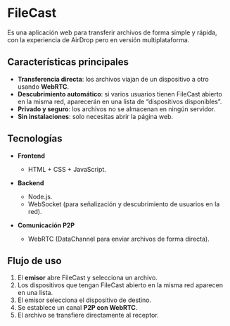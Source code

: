 # FileCast

Es una aplicación web para transferir archivos de forma simple y rápida, con la experiencia de AirDrop pero en versión multiplataforma.

## Características principales

- **Transferencia directa**: los archivos viajan de un dispositivo a otro usando **WebRTC**.
- **Descubrimiento automático**: si varios usuarios tienen FileCast abierto en la misma red, aparecerán en una lista de “dispositivos disponibles”.
- **Privado y seguro**: los archivos no se almacenan en ningún servidor.
- **Sin instalaciones**: solo necesitas abrir la página web.

## Tecnologías

- **Frontend**
  - HTML + CSS + JavaScript.

- **Backend**
  - Node.js.
  - WebSocket (para señalización y descubrimiento de usuarios en la red).

- **Comunicación P2P**
  - WebRTC (DataChannel para enviar archivos de forma directa).


## Flujo de uso

1. El **emisor** abre FileCast y selecciona un archivo.
2. Los dispositivos que tengan FileCast abierto en la misma red aparecen en una lista.
3. El emisor selecciona el dispositivo de destino.
4. Se establece un canal **P2P con WebRTC**.
5. El archivo se transfiere directamente al receptor.
